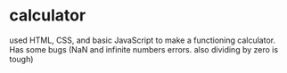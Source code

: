 # calculator
used HTML, CSS, and basic JavaScript to make a functioning calculator. 
Has some bugs (NaN and infinite numbers errors. also dividing by zero is tough)

